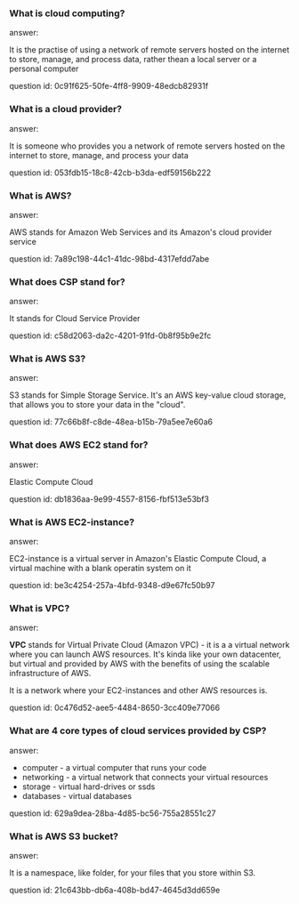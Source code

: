 ### What is cloud computing?

answer:

It is the practise of using a network of remote servers hosted on the internet to store,
manage, and process data, rather thean a local server or a personal computer

question id: 0c91f625-50fe-4ff8-9909-48edcb82931f


### What is a cloud provider?

answer:

It is someone who provides you a network of remote servers hosted on the internet to store,
manage, and process your data

question id: 053fdb15-18c8-42cb-b3da-edf59156b222


### What is AWS?

answer:

AWS stands for Amazon Web Services and its Amazon's cloud provider service

question id: 7a89c198-44c1-41dc-98bd-4317efdd7abe


### What does CSP stand for?

answer:

It stands for Cloud Service Provider

question id: c58d2063-da2c-4201-91fd-0b8f95b9e2fc


### What is AWS S3?

answer:

S3 stands for Simple Storage Service.
It's an AWS key-value cloud storage, that allows you to store your data in the "cloud". 

question id: 77c66b8f-c8de-48ea-b15b-79a5ee7e60a6


### What does AWS EC2 stand for?

answer:

Elastic Compute Cloud

question id: db1836aa-9e99-4557-8156-fbf513e53bf3


### What is AWS EC2-instance?

answer:

EC2-instance is a virtual server in Amazon's Elastic Compute Cloud,
a virtual machine with a blank operatin system on it

question id: be3c4254-257a-4bfd-9348-d9e67fc50b97


### What is VPC?

answer: 

**VPC** stands for Virtual Private Cloud (Amazon VPC) - it is a a virtual network
where you can launch AWS resources. It's kinda like your own datacenter, but virtual
and provided by AWS with the benefits of using the scalable infrastructure of AWS.

It is a network where your EC2-instances and other AWS resources is.

question id: 0c476d52-aee5-4484-8650-3cc409e77066


### What are 4 core types of cloud services provided by CSP?

answer:

- computer - a virtual computer that runs your code
- networking - a virtual network that connects your virtual resources
- storage - virtual hard-drives or ssds
- databases - virtual databases

question id: 629a9dea-28ba-4d85-bc56-755a28551c27


### What is AWS S3 bucket?

answer:

It is a namespace, like folder, for your files that you store within S3.

question id: 21c643bb-db6a-408b-bd47-4645d3dd659e
